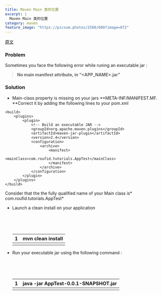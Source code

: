 ```yaml
---
title: Maven Main 类的位置
excerpt: |
  Maven Main 类的位置
category: maven
feature_image: "https://picsum.photos/2560/600?image=872"
---
```

[原文](http://roufid.com/no-main-manifest-attribute-in-app-jar/)

### Problem

Sometimes you face the following error while runing an executable jar :

> **No main manifest attribute, in “<APP_NAME>.jar”**

### Solution

- Main-class property is missing on your jars **META-INF/MANIFEST.MF. **Correct it by adding the following lines to your pom.xml

```
<build>
	<plugins>
		<plugin>
			<!-- Build an executable JAR -->
			<groupId>org.apache.maven.plugins</groupId>
			<artifactId>maven-jar-plugin</artifactId>
			<version>2.4</version>
			<configuration>
				<archive>
					<manifest>
						<mainClass>com.roufid.tutorials.AppTest</mainClass>
					</manifest>
				</archive>
			</configuration>
		</plugin>
	</plugins>
</build>
```



Consider that the the fully qualified name of your Main class is* com.roufid.tutorials.AppTest*

- Launch a clean install on your application

  ​

  ​

  | 1    | mvn clean install |
  | ---- | ----------------- |
  |      |                   |

- Run your executable jar using the following command :

  ​

  ​

  | 1    | java -jar AppTest-0.0.1-SNAPSHOT.jar |
  | ---- | ------------------------------------ |
  |      |                                      |
